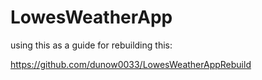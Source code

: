 # LowesWeatherApp

using this as a guide for rebuilding this:

https://github.com/dunow0033/LowesWeatherAppRebuild
